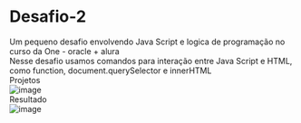 # Desafio-2
Um pequeno desafio envolvendo Java Script e logica de programação no curso da One - oracle + alura
<br> Nesse desafio usamos comandos para interação entre Java Script e HTML, como function, document.querySelector e innerHTML
<br> Projetos <br>
![image](https://github.com/user-attachments/assets/7065f628-6ce1-4f47-a93b-055ea9f308b8)
<br> Resultado <br>
![image](https://github.com/user-attachments/assets/dd64a2c7-c959-453c-8dd2-9d0c75f859af)


